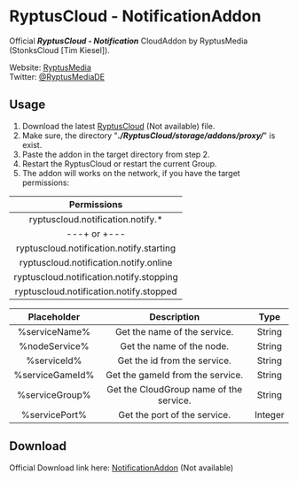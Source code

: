 # RyptusCloud - NotificationAddon

Official ***RyptusCloud - Notification*** CloudAddon by RyptusMedia (StonksCloud [Tim Kiesel]).

Website: [RyptusMedia](https://RyptusMedia.de)   
Twitter: [@RyptusMediaDE](https://twitter.com/RyptusMediaDE)

## Usage

1) Download the latest [RyptusCloud](https://ryptusmedia.de/go/product/?id=1) (Not available) file.
2) Make sure, the directory "***./RyptusCloud/storage/addons/proxy/***" is exist.
3) Paste the addon in the target directory from step 2.
4) Restart the RyptusCloud or restart the current Group.
5) The addon will works on the network, if you have the target permissions:

| Permissions |
| :---: |
| ryptuscloud.notification.notify.* |
| ---+ or +--- |
| ryptuscloud.notification.notify.starting |
| ryptuscloud.notification.notify.online |
| ryptuscloud.notification.notify.stopping |
| ryptuscloud.notification.notify.stopped |

| Placeholder | Description | Type |
| :---: | :---: | :---: |
| %serviceName% | Get the name of the service. | String |
| %nodeService% | Get the name of the node. | String |
| %serviceId% | Get the id from the service. | String |
| %serviceGameId% | Get the gameId from the service. | String |
| %serviceGroup% | Get the CloudGroup name of the service. | String |
| %servicePort% | Get the port of the service. | Integer |

## Download
Official Download link here: [NotificationAddon](https://RyptusMedia.de/ryptuscloud/addons/?id=0) (Not available)
